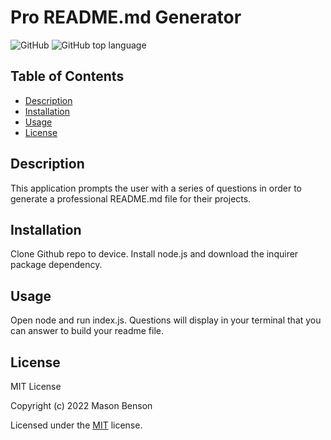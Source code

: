 # Pro README.md Generator

![GitHub](https://img.shields.io/github/license/mbenson025/pro-readme-generator)
![GitHub top language](https://img.shields.io/github/languages/top/mbenson025/pro-readme-generator)

## Table of Contents

- [Description](#description)
- [Installation](#installation)
- [Usage](#usage)
- [License](#license)

## Description

This application prompts the user with a series of questions in order to generate a professional README.md file for their projects.

## Installation

Clone Github repo to device. Install node.js and download the inquirer package dependency.

## Usage

Open node and run index.js. Questions will display in your terminal that you can answer to build your readme file.

## License

MIT License

Copyright (c) 2022 Mason Benson

Licensed under the [MIT](LICENSE) license.
